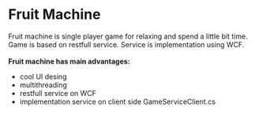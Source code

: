 # Fruit Machine
Fruit machine is single player game for relaxing and spend a little bit time.
Game is based on restfull service. Service is implementation using WCF.
</br>
</br>
**Fruit machine has main advantages:**
- cool UI desing
- multithreading 
- restfull service on WCF 
- implementation service on client side GameServiceClient.cs

